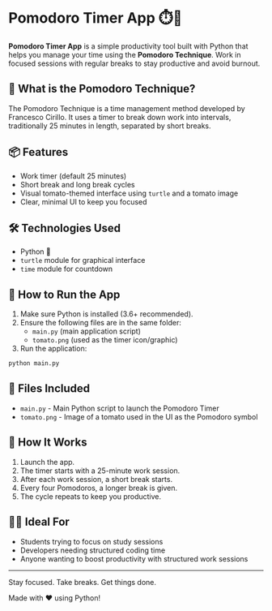 # Pomodoro Timer App ⏱️🍅

**Pomodoro Timer App** is a simple productivity tool built with Python that helps you manage your time using the **Pomodoro Technique**. Work in focused sessions with regular breaks to stay productive and avoid burnout.

## 🧠 What is the Pomodoro Technique?
The Pomodoro Technique is a time management method developed by Francesco Cirillo. It uses a timer to break down work into intervals, traditionally 25 minutes in length, separated by short breaks.

## 📦 Features
- Work timer (default 25 minutes)
- Short break and long break cycles
- Visual tomato-themed interface using `turtle` and a tomato image
- Clear, minimal UI to keep you focused

## 🛠️ Technologies Used
- Python 🐍
- `turtle` module for graphical interface
- `time` module for countdown

## 🚀 How to Run the App
1. Make sure Python is installed (3.6+ recommended).
2. Ensure the following files are in the same folder:
   - `main.py` (main application script)
   - `tomato.png` (used as the timer icon/graphic)
3. Run the application:

```bash
python main.py
```

## 📁 Files Included
- `main.py` - Main Python script to launch the Pomodoro Timer
- `tomato.png` - Image of a tomato used in the UI as the Pomodoro symbol

## 🎯 How It Works
1. Launch the app.
2. The timer starts with a 25-minute work session.
3. After each work session, a short break starts.
4. Every four Pomodoros, a longer break is given.
5. The cycle repeats to keep you productive.

## 👨‍💻 Ideal For
- Students trying to focus on study sessions
- Developers needing structured coding time
- Anyone wanting to boost productivity with structured work sessions

---

Stay focused. Take breaks. Get things done.

Made with ❤️ using Python!

